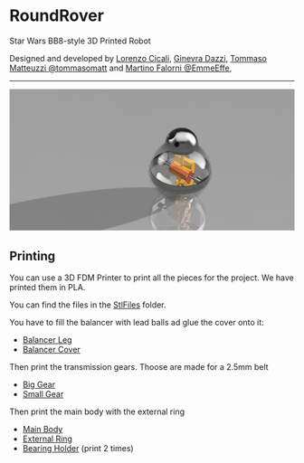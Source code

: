 # RoundRover
Star Wars BB8-style 3D Printed Robot

Designed and developed by [Lorenzo Cicali](), [Ginevra Dazzi](), [Tommaso Matteuzzi @tommasomatt](https://www.github.com/tommasomatt) and [Martino Falorni @EmmeEffe](https://www.github.com/EmmeEffe),

---
![rendering](rendering.png)

## Printing
You can use a 3D FDM Printer to print all the pieces for the project. 
We have printed them in PLA.

You can find the files in the [StlFiles](StlFiles/) folder.

You have to fill the balancer with lead balls ad glue the cover onto it:
- [Balancer Leg](StlFiles/balancer_leg.stl)
- [Balancer Cover](StlFiles/balancer_cover.stl)

Then print the transmission gears. Thoose are made for a 2.5mm belt
- [Big Gear](StlFiles/bigGear.stl)
- [Small Gear](StlFiles/smallGear.stl)

Then print the main body with the external ring
- [Main Body](StlFiles/body.stl)
- [External Ring](StlFiles/ring.stl)
- [Bearing Holder](StlFiles/bearingHolder.stl) (print 2 times)

